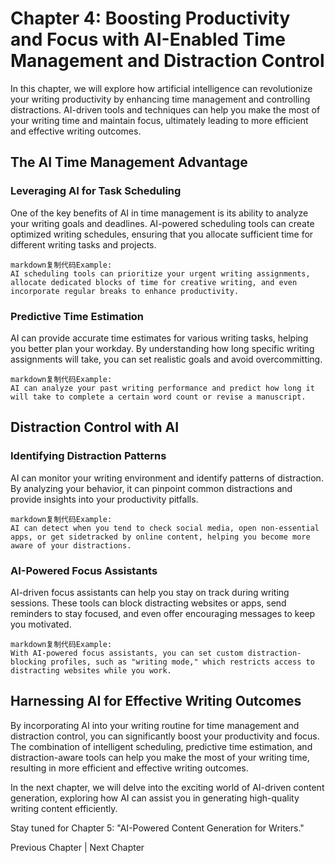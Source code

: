 Chapter 4: Boosting Productivity and Focus with AI-Enabled Time Management and Distraction Control
==================================================================================================

In this chapter, we will explore how artificial intelligence can revolutionize your writing productivity by enhancing time management and controlling distractions. AI-driven tools and techniques can help you make the most of your writing time and maintain focus, ultimately leading to more efficient and effective writing outcomes.

The AI Time Management Advantage
--------------------------------

### Leveraging AI for Task Scheduling

One of the key benefits of AI in time management is its ability to analyze your writing goals and deadlines. AI-powered scheduling tools can create optimized writing schedules, ensuring that you allocate sufficient time for different writing tasks and projects.

    markdown复制代码Example:
    AI scheduling tools can prioritize your urgent writing assignments, allocate dedicated blocks of time for creative writing, and even incorporate regular breaks to enhance productivity.

### Predictive Time Estimation

AI can provide accurate time estimates for various writing tasks, helping you better plan your workday. By understanding how long specific writing assignments will take, you can set realistic goals and avoid overcommitting.

    markdown复制代码Example:
    AI can analyze your past writing performance and predict how long it will take to complete a certain word count or revise a manuscript.

Distraction Control with AI
---------------------------

### Identifying Distraction Patterns

AI can monitor your writing environment and identify patterns of distraction. By analyzing your behavior, it can pinpoint common distractions and provide insights into your productivity pitfalls.

    markdown复制代码Example:
    AI can detect when you tend to check social media, open non-essential apps, or get sidetracked by online content, helping you become more aware of your distractions.

### AI-Powered Focus Assistants

AI-driven focus assistants can help you stay on track during writing sessions. These tools can block distracting websites or apps, send reminders to stay focused, and even offer encouraging messages to keep you motivated.

    markdown复制代码Example:
    With AI-powered focus assistants, you can set custom distraction-blocking profiles, such as "writing mode," which restricts access to distracting websites while you work.

Harnessing AI for Effective Writing Outcomes
--------------------------------------------

By incorporating AI into your writing routine for time management and distraction control, you can significantly boost your productivity and focus. The combination of intelligent scheduling, predictive time estimation, and distraction-aware tools can help you make the most of your writing time, resulting in more efficient and effective writing outcomes.

In the next chapter, we will delve into the exciting world of AI-driven content generation, exploring how AI can assist you in generating high-quality writing content efficiently.

Stay tuned for Chapter 5: "AI-Powered Content Generation for Writers."

Previous Chapter \| Next Chapter
